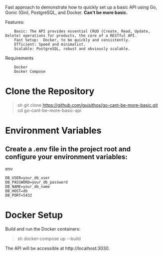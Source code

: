 Fast approach to demonstrate how to quickly set up a basic API using Go, Gonic (Gin), PostgreSQL, and Docker. 
**Can't be more basic.**

Features:
```
    Basic: The API provides essential CRUD (Create, Read, Update, Delete) operations for products, the core of a RESTful API.
    Fast Setup:  Docker, to be quickly and consistently. 
    Efficient: Speed and minimalist.
    Scalable: PostgreSQL, robust and obviously scalable. 
```
Requirements
```
    Docker
    Docker Compose
```
# Clone the Repository

> sh
> git clone https://github.com/guisithos/go-cant-be-more-basic.git
> cd go-cant-be-more-basic-api

# Environment Variables

## Create a .env file in the project root and configure your environment variables:

env
```
DB_USER=your_db_user
DB_PASSWORD=your_db_password
DB_NAME=your_db_name
DB_HOST=db
DB_PORT=5432
```
# Docker Setup

Build and run the Docker containers:
> sh
> docker-compose up --build

The API will be accessible at http://localhost:3030.
